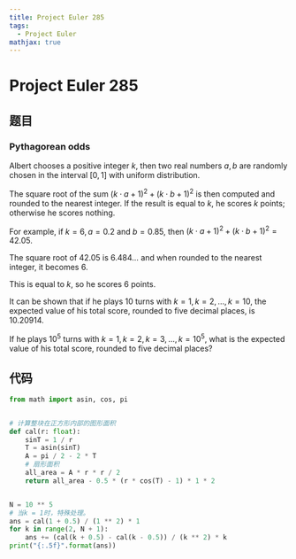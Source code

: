 ```yaml
---
title: Project Euler 285
tags:
  - Project Euler
mathjax: true
---
```


<escape><!-- more --></escape>

# Project Euler 285

## 题目

### Pythagorean odds

Albert chooses a positive integer $k$, then two real numbers $a, b$ are randomly chosen in the interval $[0,1]$ with uniform distribution.

The square root of the sum $(k\cdot a+1)^2 + (k\cdot b+1)^2$ is then computed and rounded to the nearest integer. If the result is equal to $k$, he scores $k$ points; otherwise he scores nothing.

For example, if $k = 6, a = 0.2$ and $b = 0.85$, then $(k\cdot a+1)^2 + (k\cdot b+1)^2 = 42.05$.

The square root of $42.05$ is $6.484\dots$ and when rounded to the nearest integer, it becomes $6$.

This is equal to $k$, so he scores $6$ points.

It can be shown that if he plays $10$ turns with $k = 1, k = 2, …, k = 10$, the expected value of his total score, rounded to five decimal places, is $10.20914$.

If he plays $10^5$ turns with $k = 1, k = 2, k = 3, …, k = 10^5$, what is the expected value of his total score, rounded to five decimal places?

## 代码

```Python
from math import asin, cos, pi


# 计算整块在正方形内部的图形面积
def cal(r: float):
    sinT = 1 / r
    T = asin(sinT)
    A = pi / 2 - 2 * T
    # 扇形面积
    all_area = A * r * r / 2
    return all_area - 0.5 * (r * cos(T) - 1) * 1 * 2


N = 10 ** 5
# 当k = 1时，特殊处理。
ans = cal(1 + 0.5) / (1 ** 2) * 1
for k in range(2, N + 1):
    ans += (cal(k + 0.5) - cal(k - 0.5)) / (k ** 2) * k
print("{:.5f}".format(ans))

```